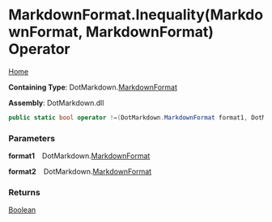 # MarkdownFormat\.Inequality\(MarkdownFormat, MarkdownFormat\) Operator

[Home](../../../README.md)

**Containing Type**: DotMarkdown\.[MarkdownFormat](../README.md)

**Assembly**: DotMarkdown\.dll

```csharp
public static bool operator !=(DotMarkdown.MarkdownFormat format1, DotMarkdown.MarkdownFormat format2)
```

### Parameters

**format1** &ensp; DotMarkdown\.[MarkdownFormat](../README.md)

**format2** &ensp; DotMarkdown\.[MarkdownFormat](../README.md)

### Returns

[Boolean](https://docs.microsoft.com/en-us/dotnet/api/system.boolean)

